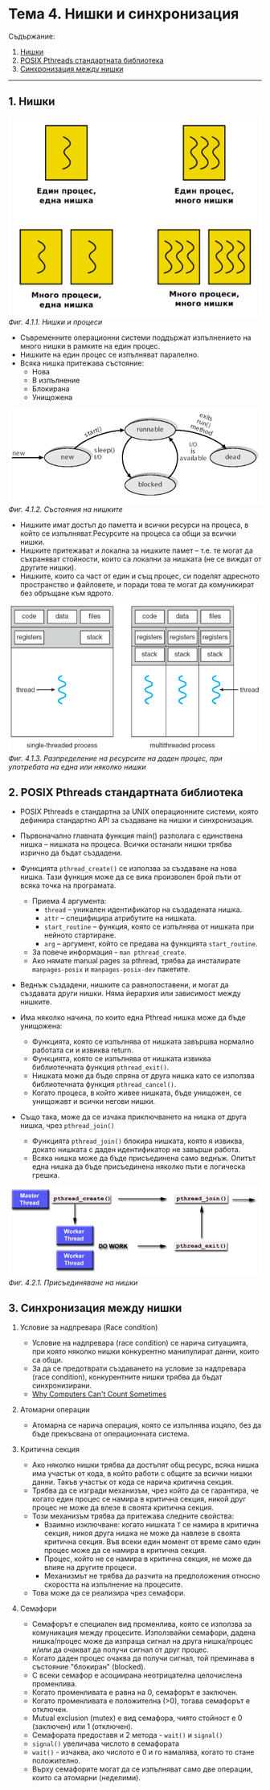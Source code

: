 # Тема 4. Нишки и синхронизация

Съдържание:

1. [Нишки](#1-нишки)
2. [POSIX Pthreads стандартната библиотека](#2-posix-pthreads-стандартната-библиотека)
3. [Синхронизация между нишки](#3-синхронизация-между-нишки)

---

## 1. Нишки

![Нишки и процеси](./assets/threads-and-processes.png)
_Фиг. 4.1.1. Нишки и процеси_

- Съвременните операционни системи поддържат изпълнението на много нишки в рамките
  на един процес.
- Нишките на един процес се изпълняват паралелно.
- Всяка нишка притежава състояние:
  - Нова
  - В изпълнение
  - Блокирана
  - Унищожена

![Състояния на нишките](./assets/thread-states.png)
_Фиг. 4.1.2. Състояния на нишките_

- Нишките имат достъп до паметта и всички ресурси на процеса, в който се изпълняват.Ресурсите на процеса са общи за всички нишки.
- Нишките притежават и локална за нишките памет – т.е. те могат да съхраняват стойности,
  които са локални за нишката (не се виждат от другите нишки).
- Нишките, които са част от един и същ процес, си поделят адресното пространство
  и файловете, и поради това те могат да комуникират без обръщане към ядрото.

![Разпределение на ресурсите на даден процес, при употребата на една или няколко нишки](./assets/thread-resources.png)
_Фиг. 4.1.3. Разпределение на ресурсите на даден процес, при употребата на една или няколко нишки_

## 2. POSIX Pthreads стандартната библиотека

- POSIX Pthreads е стандартна за UNIX операционните системи, която дефинира стандартно
  API за създаване на нишки и синхронизация.
- Първоначално главната функция main() разполага с единствена нишка – нишката на
  процеса. Всички останали нишки трябва изрично да бъдат създадени.
- Функцията `pthread_create()` се използва за създаване на нова нишка. Тази функция
  може да се вика произволен брой пъти от всяка точка на програмата.
  - Приема 4 аргумента:
    - `thread` – уникален идентификатор на създадената нишка.
    - `attr` – специфицира атрибутите на нишката.
    - `start_routine` – функция, която се изпълнява от нишката при нейното стартиране.
    - `arg` – аргумент, който се предава на функцията `start_routine`.
  - За повече информация - `man pthread_create`.
  - Ако нямате manual pages за pthread, трябва да инсталирате `manpages-posix` и
    `manpages-posix-dev` пакетите.
- Веднъж създадени, нишките са равнопоставени, и могат да създавата други нишки.
  Няма йерархия или зависимост между нишките.

- Има няколко начина, по които една Pthread нишка може да бъде унищожена:

  - Функцията, която се изпълнява от нишката завършва нормално работата си и извиква
    return.
  - Функцията, която се изпълнява от нишката извиква библиотечната функция `pthread_exit()`.
  - Нишката може да бъде спряна от друга нишка като се използва библиотечната функция
    `pthread_cancel()`.
  - Когато процеса, в който живее нишката, бъде унищожен, се унищожавт и всички
    негови нишки.

- Също така, може да се изчака приключването на нишка от друга нишка, чрез `pthread_join()`
  - Функцията `pthread_join()` блокира нишката, която я извиква, докато нишката
    с даден идентификатор не завърши работа.
  - Всяка нишка може да бъде присъединена само веднъж. Опитът една нишка да бъде
    присъединена няколко пъти е логическа грешка.

![Присъединяване на нишки](./assets/thread-join.png)
_Фиг. 4.2.1. Присъединяване на нишки_

## 3. Синхронизация между нишки

1. Условие за надпревара (Race condition)

   - Условие на надпревара (race condition) се нарича ситуацията, при която няколко нишки конкурентно манипулират данни, които са общи.
   - За да се предотврати създаването на условие за надпревара (race condition), конкурентните нишки трябва да бъдат синхронизирани.
   - [Why Computers Can't Count Sometimes](https://youtu.be/RY_2gElt3SA)

2. Атомарни операции

   - Атомарна се нарича операция, която се изпълнява изцяло, без да бъде прекъсвана
     от операционната система.

3. Критична секция

   - Ако няколко нишки трябва да достъпят общ ресурс, всяка нишка има участък от
     кода, в който работи с общите за всички нишки данни. Такъв участък от кода
     се нарича критична секция.
   - Трябва да се изгради механизъм, чрез който да се гарантира, че когато един
     процес се намира в критична секция, никой друг процес не може да влезе в своята
     критична секция.
   - Този механизъм трябва да притежава следните свойства:
     - Взаимно изключване: когато нишката `T` се намира в критична секция, никоя
       друга нишка не може да навлезе в своята критична секция. Във всеки един
       момент от време само един процес може да се намира в критична секция.
     - Процес, който не се намира в критична секция, не може да влияе на другите
       процеси.
     - Механизмът не трябва да разчита на предположения относно скоростта на изпълнение
       на процесите.
   - Това може да се реализира чрез семафори.

4. Семафори
   - Семафорът е специален вид променлива, която се използва за комуникация между
     процесите. Използвайки семафори, дадена нишка/процес може да изпраща сигнал
     на друга нишка/процес и/или да очакват да получи сигнал от друг процес.
   - Когато даден процес очаква да получи сигнал, той преминава в състояние "блокиран"
     (blocked).
   - С всеки семафор е асоциирана неотрицателна целочислена променлива.
   - Когато променливата е равна на 0, семафорът е заключен.
   - Когато променливата е положителна (>0), тогава семафорът е отключен.
   - Mutual exclusion (mutex) е вид семафора, чиято стойност е 0 (заключен) или 1
     (отключен).
   - Семафората предоставя и 2 метода - `wait()` и `signal()`
   - `signal()` увеличава числото в семафората
   - `wait()` - изчаква, ако числото е 0 и го намалява, когато то стане положително.
   - Върху семафорите могат да се изпълняват само две операции, които са атомарни
     (неделими).

<!--Add info about named and unnamed semaphores and pthread_mutexes->

